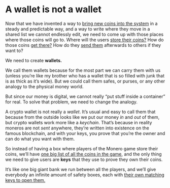 # A wallet is not a wallet

Now that we have invented a way to [bring new coins into the system](3.08_mining.md) in a steady and predictable way, and a way to write where they move in a shared list we cannot endlessly edit, we need to come up with those places where those coins will go to. Where will the users [store their coins?](1.02-get-a-wallet.md) How do those coins [get there?](1.06_receive-monero.md) How do they [send them](1.07_send-monero.md) afterwards to others if they want to?

We need to create **wallets.**

We call them wallets because for the most part we can carry them with us (unless you’re like my brother who has a wallet that is so filled with junk that is as thick as it’s wide). But we could call them safes, or purses, or any other analogy to the physical money world.

But since our money is digital, we cannot really “put stuff inside a container” for real. To solve that problem, we need to change the analogy.

A crypto wallet is not really a *wallet*. It’s usual and easy to call them that because from the outside looks like we put our money *in* and *out* of them, but crypto wallets work more like a *keychain*. That’s because in reality moneros are not *sent* anywhere, they’re written into existence on the famous blockchain, and with your keys, you prove that you’re the owner and can do what you want with them.

So instead of having a box where players of the Monero game store their coins, we’ll have [one big list of all the coins in the game](3.09_money-ledger.md), and the only thing we need to give users are **keys** that they use to prove they own their coins.

It’s like one big giant bank we run between all the players, and we’ll give everybody an infinite amount of safety boxes, each with [their own matching keys to open them.](3.14_keys.md)